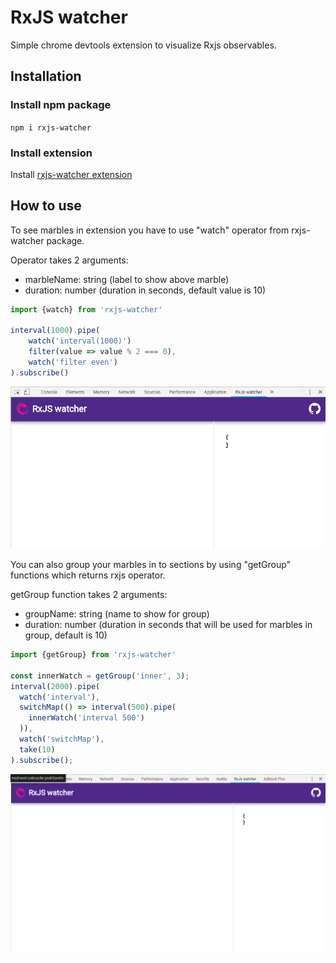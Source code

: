 # RxJS watcher

Simple chrome devtools extension to visualize Rxjs observables.

## Installation

### Install npm package

`npm i rxjs-watcher`

### Install extension

Install [rxjs-watcher extension](https://chrome.google.com/webstore/detail/rxjs-watcher/dfpjfjpfpjjgoeackldilanadoeaciam)


## How to use

To see marbles in extension you have to use "watch" operator from rxjs-watcher package. 

Operator takes 2 arguments: 
- marbleName: string (label to show above marble)
- duration: number (duration in seconds, default value is 10)

```ts
import {watch} from 'rxjs-watcher'

interval(1000).pipe(
    watch('interval(1000)')
    filter(value => value % 2 === 0),
    watch('filter even')
).subscribe()

```
![demo](assets/demo.gif)

You can also group your marbles in to sections by using "getGroup" functions which returns rxjs operator.

getGroup function takes 2 arguments:
- groupName: string (name to show for group)
- duration: number (duration in seconds that will be used for marbles in group, default is 10) 

```ts
import {getGroup} from 'rxjs-watcher'

const innerWatch = getGroup('inner', 3);
interval(2000).pipe(
  watch('interval'),
  switchMap(() => interval(500).pipe(
    innerWatch('interval 500')
  )),
  watch('switchMap'),
  take(10)
).subscribe();

```
![group demo](assets/group-demo.gif)
